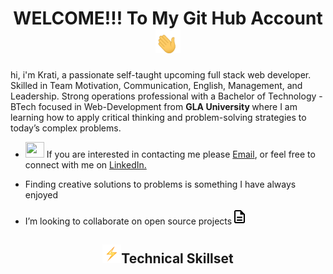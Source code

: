 <h1 align="center">WELCOME!!! To My Git Hub Account<img src="tenor.gif" width="40px"></h1>
<p>
hi, i'm Krati, a passionate self-taught upcoming full stack web developer. Skilled in Team Motivation, Communication, English, Management, and Leadership. Strong operations professional with a Bachelor of Technology - BTech focused in Web-Development from <b >GLA University </b>where I am learning how to apply critical thinking and problem-solving strategies to today’s complex problems.
</p>
<ul>
<li><img src="https://img.icons8.com/plasticine/50/000000/bag-front-view.png" width='30px' height='25px'> If you are interested in contacting me please <a href = "mailto: gkrati04@gmail.com">Email</a>, or feel free to connect with me on <a href="https://www.linkedin.com/in/krati-goyal-910a39212/">LinkedIn.
</a>
</li>
<li>

 Finding creative solutions to problems is something I have always enjoyed
</li>
<li>
 I’m looking to collaborate on open source projects<img src="icons8-document.gif" heigh="10px" width="25px">
</li>
</ul>
<h2 align="center"><img src="bolt.gif" width="30px">Technical Skillset</h2>
